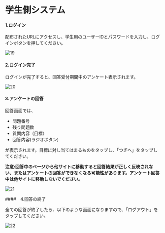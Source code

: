 # 学生側システム

#### 1.ログイン

配布されたURLにアクセスし、学生用のユーザーIDとパスワードを入力し、ログインボタンを押してください。

![19](https://user-images.githubusercontent.com/42822454/71560195-ea7b2500-2aa9-11ea-9ae4-003ac51e8e1a.png)



#### 2.ログイン完了

ログインが完了すると、回答受付期間中のアンケート表示されます。

![20](https://user-images.githubusercontent.com/42822454/71392277-d4eda180-264a-11ea-90df-40f749dc3d52.png)



#### 3.アンケートの回答

回答画面では、

- 問題番号
- 残り問題数
- 質問内容（目標）
- 回答内容(ラジオボタン)

が表示されます。目標に対し当てはまるものをタップし、「つぎへ」をタップしてください。

**注意:回答中のページから他サイトに移動すると回答結果が正しく反映されない、またはアンケートの回答ができなくなる可能性があります。アンケート回答中は他サイトに移動しないでください。**

![21](https://user-images.githubusercontent.com/42822454/71393049-ec7a5980-264d-11ea-8bb3-c18d3fdc9496.png)



####　4.回答の終了

全ての回答が終了したら、以下のような画面になりますので、「ログアウト」をタップしてください。

![22](https://user-images.githubusercontent.com/42822454/71393057-0156ed00-264e-11ea-9438-0f30c4c5a94c.png)
